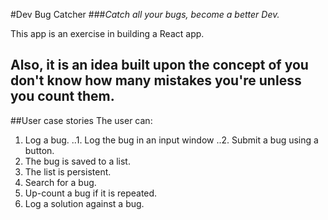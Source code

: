 
#Dev Bug Catcher
###*Catch all your bugs, become a better Dev.*

This app is an exercise in building a React app.

Also, it is an idea built upon the concept of you don't know how many mistakes you're unless you count them.
---
##User case stories
The user can:

1. Log a bug.
..1. Log the bug in an input window
..2. Submit a bug using a button.
3. The bug is saved to a list.
4. The list is persistent.
5. Search for a bug.
6. Up-count a bug if it is repeated.
2. Log a solution against a bug.

